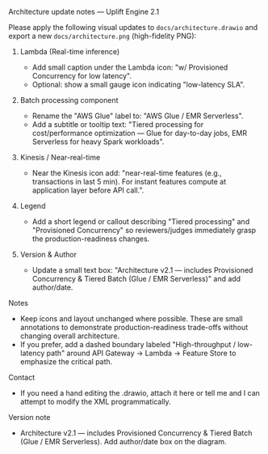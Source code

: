 Architecture update notes — Uplift Engine 2.1

Please apply the following visual updates to `docs/architecture.drawio` and export a new `docs/architecture.png` (high-fidelity PNG):

1) Lambda (Real-time inference)
   - Add small caption under the Lambda icon: "w/ Provisioned Concurrency for low latency".
   - Optional: show a small gauge icon indicating "low-latency SLA".

2) Batch processing component
   - Rename the "AWS Glue" label to: "AWS Glue / EMR Serverless".
   - Add a subtitle or tooltip text: "Tiered processing for cost/performance optimization — Glue for day-to-day jobs, EMR Serverless for heavy Spark workloads".

3) Kinesis / Near-real-time
   - Near the Kinesis icon add: "near-real-time features (e.g., transactions in last 5 min). For instant features compute at application layer before API call.".

4) Legend
   - Add a short legend or callout describing "Tiered processing" and "Provisioned Concurrency" so reviewers/judges immediately grasp the production-readiness changes.

5) Version & Author
   - Update a small text box: "Architecture v2.1 — includes Provisioned Concurrency & Tiered Batch (Glue / EMR Serverless)" and add author/date.

Notes
- Keep icons and layout unchanged where possible. These are small annotations to demonstrate production-readiness trade-offs without changing overall architecture.
- If you prefer, add a dashed boundary labeled "High-throughput / low-latency path" around API Gateway -> Lambda -> Feature Store to emphasize the critical path.

Contact
- If you need a hand editing the .drawio, attach it here or tell me and I can attempt to modify the XML programmatically.

Version note
- Architecture v2.1 — includes Provisioned Concurrency & Tiered Batch (Glue / EMR Serverless). Add author/date box on the diagram.
